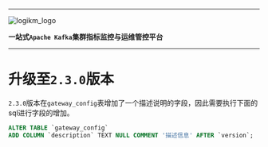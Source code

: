 
---

![logikm_logo](https://user-images.githubusercontent.com/71620349/125024570-9e07a100-e0b3-11eb-8ebc-22e73e056771.png)

**一站式`Apache Kafka`集群指标监控与运维管控平台**

--- 

# 升级至`2.3.0`版本

`2.3.0`版本在`gateway_config`表增加了一个描述说明的字段，因此需要执行下面的sql进行字段的增加。

```sql
ALTER TABLE `gateway_config` 
ADD COLUMN `description` TEXT NULL COMMENT '描述信息' AFTER `version`;
```
